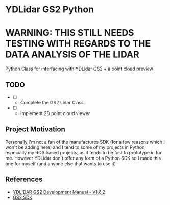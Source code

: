 # YDLidar GS2 Python

# WARNING: THIS STILL NEEDS TESTING WITH REGARDS TO THE DATA ANALYSIS OF THE LIDAR
 Python Class for interfacing with YDLidar GS2 + a point cloud preview  

## TODO

- [ ] - Complete the GS2 Lidar Class
- [ ] - Implement 2D point cloud viewer
  
## Project Motivation

Personally i'm not a fan of the manufactures SDK (for a few reasons which I won't be adding here) and I tend to some of my projects in Python, especially my ROS based projects, as it tends to be fast to prototype in for me.
However YDLidar don't offer any form of a Python SDK so I made this one for myself (and anyone else that wants to use it)

## References

- [YDLIDAR GS2 Development Manual - V1.6.2](/ref%20docs/YDLIDAR%20GS2%20Development%20Manual%20V1.6.2(230315).pdf)
- [GS2 SDK](https://github.com/YDLIDAR/EaiSdkForGS2)
